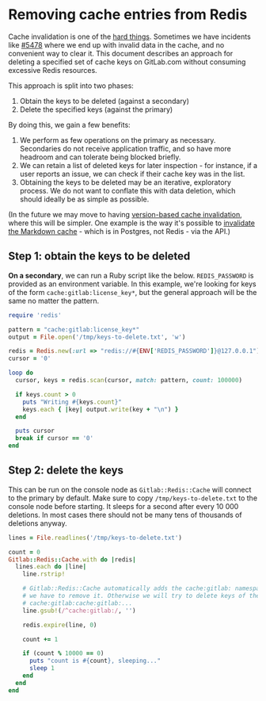 # Removing cache entries from Redis

Cache invalidation is one of the [hard things]. Sometimes we have incidents like
[#5478] where we end up with invalid data in the cache, and no convenient way to
clear it. This document describes an approach for deleting a specified set of
cache keys on GitLab.com without consuming excessive Redis resources.

[hard things]: https://martinfowler.com/bliki/TwoHardThings.html
[#5478]: https://gitlab.com/gitlab-com/gl-infra/production/-/issues/5478

This approach is split into two phases:

1. Obtain the keys to be deleted (against a secondary)
2. Delete the specified keys (against the primary)

By doing this, we gain a few benefits:

1. We perform as few operations on the primary as necessary. Secondaries do not
   receive application traffic, and so have more headroom and can tolerate being
   blocked briefly.
2. We can retain a list of deleted keys for later inspection - for instance, if
   a user reports an issue, we can check if their cache key was in the list.
3. Obtaining the keys to be deleted may be an iterative, exploratory process. We
   do not want to conflate this with data deletion, which should ideally be as
   simple as possible.

(In the future we may move to having [version-based cache invalidation], where
this will be simpler. One example is the way it's possible to [invalidate the
Markdown cache] - which is in Postgres, not Redis - via the API.)

[version-based cache invalidation]: https://gitlab.com/gitlab-com/gl-infra/reliability/-/issues/9815
[invalidate the Markdown cache]: https://docs.gitlab.com/ee/administration/invalidate_markdown_cache.html

## Step 1: obtain the keys to be deleted

**On a secondary**, we can run a Ruby script like the below. `REDIS_PASSWORD` is
provided as an environment variable. In this example, we're looking for keys of
the form `cache:gitlab:license_key*`, but the general approach will be the same
no matter the pattern.

```ruby
require 'redis'

pattern = "cache:gitlab:license_key*"
output = File.open('/tmp/keys-to-delete.txt', 'w')

redis = Redis.new(:url => "redis://#{ENV['REDIS_PASSWORD']}@127.0.0.1")
cursor = '0'

loop do
  cursor, keys = redis.scan(cursor, match: pattern, count: 100000)

  if keys.count > 0
    puts "Writing #{keys.count}"
    keys.each { |key| output.write(key + "\n") }
  end

  puts cursor
  break if cursor == '0'
end
```

## Step 2: delete the keys

This can be run on the console node as `Gitlab::Redis::Cache` will connect to
the primary by default. Make sure to copy `/tmp/keys-to-delete.txt` to the
console node before starting. It sleeps for a second after every 10 000
deletions. In most cases there should not be many tens of thousands of deletions
anyway.

```ruby
lines = File.readlines('/tmp/keys-to-delete.txt')

count = 0
Gitlab::Redis::Cache.with do |redis|
  lines.each do |line|
    line.rstrip!

    # Gitlab::Redis::Cache automatically adds the cache:gitlab: namespace, so
    # we have to remove it. Otherwise we will try to delete keys of the form
    # cache:gitlab:cache:gitlab:...
    line.gsub!(/^cache:gitlab:/, '')

    redis.expire(line, 0)

    count += 1

    if (count % 10000 == 0)
      puts "count is #{count}, sleeping..."
      sleep 1
    end
  end
end
```

